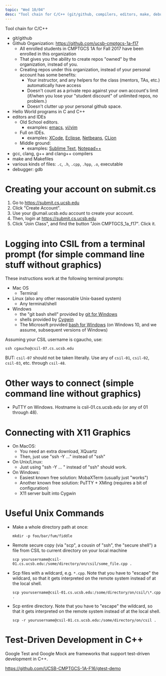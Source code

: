 ```yaml
---
topic: "Wed 10/04"
desc: "Tool chain for C/C++ (git/github, compilers, editors, make, debugger)"
---
```


Tool chain for C/C++

* git/github
* Github Organization: <https://github.com/ucsb-cmptgcs-1a-f17>
    * All enrolled students in CMPTGCS 1A for Fall 2017 have been enrolled in this organization
    * That gives you the ability to create repos "owned" by the organization, instead of you.
    * Creating repos under this organization, instead of your personal account has some benefits:
        * Your instructor, and any helpers for the class (mentors, TAs, etc.) automatically have access
        * Doesn't count as a private repo against your own account's limit (if/when you lose your "student discount" of unlimited repos, no problem.)
        * Doesn't clutter up your personal github space.
* Hello World programs in C and C++
* editors and IDEs
    * Old School editors.  
         * examples: [emacs](https://ucsb-cs16.github.io/topics/emacs/), [vi/vim](https://ucsb-cs16.github.io/topics/vim/)
    * Full on IDEs. 
         * examples: [XCode](https://developer.apple.com/xcode/), [Eclipse](http://www.eclipse.org/), [Netbeans](https://netbeans.org/), [CLion](https://www.jetbrains.com/clion/)
    * Middle ground: 
         * examples: [Sublime Text](https://www.sublimetext.com/), [Notepad++](https://notepad-plus-plus.org/)
* gcc, clang, g++ and clang++ compilers
* make and Makefiles
* various kinds of files: `.c`, `.h`, `.cpp`, `.hpp`, `.o`, executable
* debugger: gdb


# Creating your account on submit.cs

1. Go to https://submit.cs.ucsb.edu
2. Click "Create Account".
3. Use your @umail.ucsb.edu account to create your account.
4. Then, login at https://submit.cs.ucsb.edu
5. Click "Join Class", and find the button "Join CMPTGCS_1a_f17". Click it.

# Logging into CSIL from a terminal prompt (for simple command line stuff without graphics)

These instructions work at the following terminal prompts:
* Mac OS
    * Terminal
* Linux (also any other reasonable Unix-based system)
    * Any terminal/shell 
* Windows
    * the "git bash shell" provided by [git for Windows](https://git-scm.com/download/win)
    * shells provided by [Cygwin](https://www.cygwin.com/)
    * The Microsoft provided [bash for Windows](https://msdn.microsoft.com/en-us/commandline/wsl/about) (on Windows 10, and we assume, subsequent versions of Windows)

Assuming your CSIL username is cgaucho, use:

```
ssh cgaucho@csil-07.cs.ucsb.edu
```

BUT: `csil-07` should not be taken literally.  Use any of `csil-01`, `csil-02`, `csil-03`, etc. through `csil-48`.

# Other ways to connect (simple command line without graphics)

* PuTTY on Windows.  Hostname is csil-01.cs.ucsb.edu (or any of 01 through 48).

# Connecting with X11 Graphics

* On MacOS:
    * You need an extra download, XQuartz
    * Then, just use "ssh -Y ..." instead of "ssh"
* On Unix/Linux:
    * Just using "ssh -Y ... " instead of "ssh" should work.
* On Windows:
    * Easiest known free solution: MobaXTerm (usually just "works")
    * Another known free solution: PuTTY + XMing  (requires a bit of configuration)
    * X11 server built into Cygwin


# Useful Unix Commands

* Make a whole directory path at once:
    ```
    mkdir -p foo/bar/fum/fiddle
    ```
    
*   Remote secure copy (via "scp", a cousin of "ssh", the "secure shell") a file from CSIL to current directory
    on your local machine
    ```
    scp yourusername@csil-01.cs.ucsb.edu:/some/directory/on/csil/some_file.cpp .
    ```
    
*   Scp files with a wildcard, e.g. `*.cpp`.
    Note that you have to "escape" the wildcard, so that it gets interpreted on the remote system instead of at
    the local shell.
    
    ```
    scp yourusername@csil-01.cs.ucsb.edu:/some/directory/on/csil/\*.cpp .
    ```

    
*   Scp entire directory.
    Note that you have to "escape" the wildcard, so that it gets interpreted on the remote system instead of at
    the local shell.
    
    ```
    scp -r yourusername@csil-01.cs.ucsb.edu:/some/directory/on/csil .
    ```

# Test-Driven Development in C++

Google Test and Google Mock are frameworks that support test-driven development in C++.

https://github.com/UCSB-CMPTGCS-1A-F16/gtest-demo
